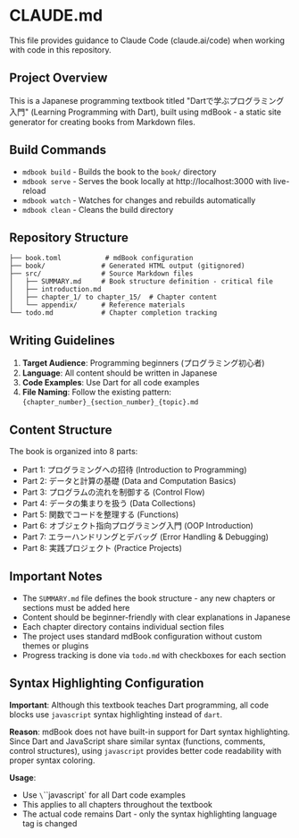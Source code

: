 # CLAUDE.md

This file provides guidance to Claude Code (claude.ai/code) when working with code in this repository.

## Project Overview

This is a Japanese programming textbook titled "Dartで学ぶプログラミング入門" (Learning Programming with Dart), built using mdBook - a static site generator for creating books from Markdown files.

## Build Commands

- `mdbook build` - Builds the book to the `book/` directory
- `mdbook serve` - Serves the book locally at http://localhost:3000 with live-reload
- `mdbook watch` - Watches for changes and rebuilds automatically
- `mdbook clean` - Cleans the build directory

## Repository Structure

```
├── book.toml           # mdBook configuration
├── book/              # Generated HTML output (gitignored)
├── src/               # Source Markdown files
│   ├── SUMMARY.md     # Book structure definition - critical file
│   ├── introduction.md
│   ├── chapter_1/ to chapter_15/  # Chapter content
│   └── appendix/      # Reference materials
└── todo.md            # Chapter completion tracking
```

## Writing Guidelines

1. **Target Audience**: Programming beginners (プログラミング初心者)
2. **Language**: All content should be written in Japanese
3. **Code Examples**: Use Dart for all code examples
4. **File Naming**: Follow the existing pattern: `{chapter_number}_{section_number}_{topic}.md`

## Content Structure

The book is organized into 8 parts:
- Part 1: プログラミングへの招待 (Introduction to Programming)
- Part 2: データと計算の基礎 (Data and Computation Basics)
- Part 3: プログラムの流れを制御する (Control Flow)
- Part 4: データの集まりを扱う (Data Collections)
- Part 5: 関数でコードを整理する (Functions)
- Part 6: オブジェクト指向プログラミング入門 (OOP Introduction)
- Part 7: エラーハンドリングとデバッグ (Error Handling & Debugging)
- Part 8: 実践プロジェクト (Practice Projects)

## Important Notes

- The `SUMMARY.md` file defines the book structure - any new chapters or sections must be added here
- Content should be beginner-friendly with clear explanations in Japanese
- Each chapter directory contains individual section files
- The project uses standard mdBook configuration without custom themes or plugins
- Progress tracking is done via `todo.md` with checkboxes for each section

## Syntax Highlighting Configuration

**Important**: Although this textbook teaches Dart programming, all code blocks use `javascript` syntax highlighting instead of `dart`.

**Reason**: mdBook does not have built-in support for Dart syntax highlighting. Since Dart and JavaScript share similar syntax (functions, comments, control structures), using `javascript` provides better code readability with proper syntax coloring.

**Usage**: 
- Use `\`\`\`javascript` for all Dart code examples
- This applies to all chapters throughout the textbook
- The actual code remains Dart - only the syntax highlighting language tag is changed